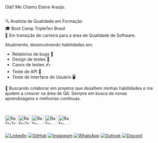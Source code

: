Olá!! Me Chamo Elaine Araújo.
##

🔍 Analista de Qualidade em Formação  
🎓 Boot Camp TripleTen Brasil  
🌱 Em transição de carreira para a área de Qualidade de Software.   

Atualmente, desenvolvendo habilidades em:

- Relatórios de bugs 🐛
- Design de testes 🎯
- Casos de testes ✍️
- Teste de API 🔗
- Teste de Interface de Usuário 🖥️
  
🚀 Buscando colaborar em projetos que desafiem minhas habilidades e me ajudem a crescer na área de QA. Sempre em busca de novas aprendizagens e melhorias contínuas.

##
<div style="display: inline_block"><br>
  
  <img align="center" alt="Rafa-Ts" height="30" width="40" src="https://cdn.jsdelivr.net/gh/devicons/devicon@latest/icons/postman/postman-original.svg"/>
  <img align="center" alt="Rafa-Ts" height="30" width="40" src="https://cdn.jsdelivr.net/gh/devicons/devicon@latest/icons/jira/jira-original.svg">
  <img align="center" alt="Rafa-React" height="30" width="40" src="https://cdn.jsdelivr.net/gh/devicons/devicon@latest/icons/vscode/vscode-original.svg">
  <img align="center" alt="Rafa-HTML" height="30" width="40" src="https://cdn.jsdelivr.net/gh/devicons/devicon@latest/icons/figma/figma-original.svg">
  <img align="center" alt="Rafa-CSS" height="30" width="40" src="https://cdn.jsdelivr.net/gh/devicons/devicon@latest/icons/microsoftsqlserver/microsoftsqlserver-original.svg">
</div>

##

[![LinkedIn](https://img.shields.io/badge/LinkedIn-0A66C2?style=flat&logo=linkedin&logoColor=white)](https://www.linkedin.com/in/elaineqa)
[![GitHub](https://img.shields.io/badge/GitHub-181717?style=flat&logo=github&logoColor=white)](https://github.com/ElaineMTAraujo)
[![Instagram](https://img.shields.io/badge/Instagram-E4405F?style=flat&logo=instagram&logoColor=white)](https://www.instagram.com/elainearaujonutri/)
[![WhatsApp](https://img.shields.io/badge/WhatsApp-25D366?style=flat&logo=whatsapp&logoColor=white)](https://wa.me/34605426156)
[![Outlook](https://img.shields.io/badge/Outlook-0078D4?style=flat&logo=microsoft-outlook&logoColor=white)](mailto:elainemtaraujo@hotmail.com)
[![Discord](https://img.shields.io/badge/Discord-5865F2?style=flat&logo=discord&logoColor=white)](https://discordapp.com/users/elainemtaraujo)
